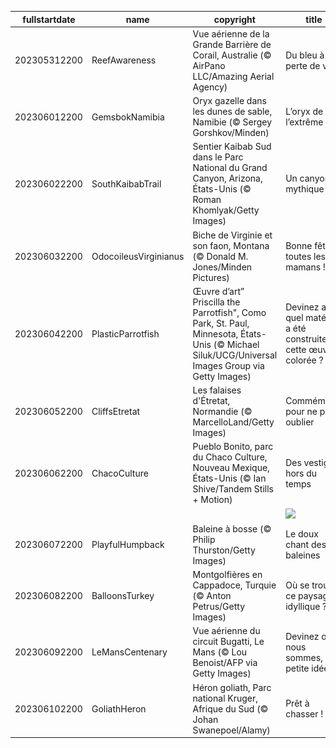|fullstartdate|name|copyright|title|image|
|--|--|--|--|--|
202305312200|ReefAwareness|Vue aérienne de la Grande Barrière de Corail, Australie (© AirPano LLC/Amazing Aerial Agency)|Du bleu à perte de vue|![](/fr-FR/2023/06/202305312200ReefAwareness.jpg)|
202306012200|GemsbokNamibia|Oryx gazelle dans les dunes de sable, Namibie (© Sergey Gorshkov/Minden)|L’oryx de l’extrême|![](/fr-FR/2023/06/202306012200GemsbokNamibia.jpg)|
202306022200|SouthKaibabTrail|Sentier Kaibab Sud dans le Parc National du Grand Canyon, Arizona, États-Unis (© Roman Khomlyak/Getty Images)|Un canyon mythique|![](/fr-FR/2023/06/202306022200SouthKaibabTrail.jpg)|
202306032200|OdocoileusVirginianus|Biche de Virginie et son faon, Montana  (© Donald M. Jones/Minden Pictures)|Bonne fête à toutes les mamans !|![](/fr-FR/2023/06/202306032200OdocoileusVirginianus.jpg)|
202306042200|PlasticParrotfish|Œuvre d’art” Priscilla the Parrotfish", Como Park, St. Paul, Minnesota, États-Unis (© Michael Siluk/UCG/Universal Images Group via Getty Images)|Devinez avec quel matériel a été construite cette œuvre colorée ?|![](/fr-FR/2023/06/202306042200PlasticParrotfish.jpg)|
202306052200|CliffsEtretat|Les falaises d'Étretat, Normandie (© MarcelloLand/Getty Images)|Commémorer pour ne pas oublier|![](/fr-FR/2023/06/202306052200CliffsEtretat.jpg)|
202306062200|ChacoCulture|Pueblo Bonito, parc du Chaco Culture, Nouveau Mexique, États-Unis (© Ian Shive/Tandem Stills + Motion)|Des vestiges hors du temps|![](/fr-FR/2023/06/202306062200ChacoCulture.jpg)|
||||![](/fr-FR/2023/06/.jpg)|
202306072200|PlayfulHumpback|Baleine à bosse (© Philip Thurston/Getty Images)|Le doux chant des baleines|![](/fr-FR/2023/06/202306072200PlayfulHumpback.jpg)|
202306082200|BalloonsTurkey|Montgolfières en Cappadoce, Turquie (© Anton Petrus/Getty Images)|Où se trouve ce paysage idyllique ?|![](/fr-FR/2023/06/202306082200BalloonsTurkey.jpg)|
202306092200|LeMansCentenary|Vue aérienne du circuit Bugatti, Le Mans (© Lou Benoist/AFP via Getty Images)|Devinez où nous sommes, une petite idée ?|![](/fr-FR/2023/06/202306092200LeMansCentenary.jpg)|
202306102200|GoliathHeron|Héron goliath, Parc national Kruger, Afrique du Sud (© Johan Swanepoel/Alamy)|Prêt à chasser !|![](/fr-FR/2023/06/202306102200GoliathHeron.jpg)|

